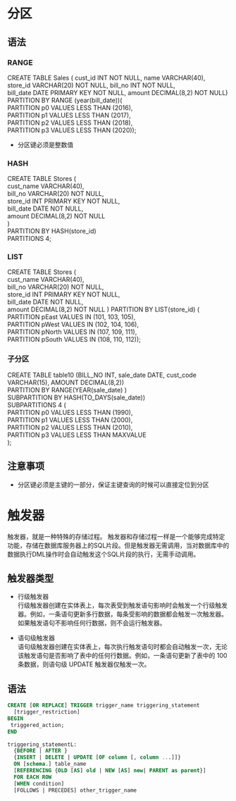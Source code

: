 # 分区
## 语法
### RANGE
CREATE TABLE Sales ( cust_id INT NOT NULL, name VARCHAR(40),   
store_id VARCHAR(20) NOT NULL, bill_no INT NOT NULL,   
bill_date DATE PRIMARY KEY NOT NULL, amount DECIMAL(8,2) NOT NULL)   
PARTITION BY RANGE (year(bill_date))(   
PARTITION p0 VALUES LESS THAN (2016),   
PARTITION p1 VALUES LESS THAN (2017),   
PARTITION p2 VALUES LESS THAN (2018),   
PARTITION p3 VALUES LESS THAN (2020));  
* 分区键必须是整数值

### HASH
CREATE TABLE Stores (   
    cust_name VARCHAR(40),   
    bill_no VARCHAR(20) NOT NULL,   
    store_id INT PRIMARY KEY NOT NULL,   
    bill_date DATE NOT NULL,   
    amount DECIMAL(8,2) NOT NULL  
)  
PARTITION BY HASH(store_id)  
PARTITIONS 4;  

### LIST
CREATE TABLE Stores (   
    cust_name VARCHAR(40),   
    bill_no VARCHAR(20) NOT NULL,   
    store_id INT PRIMARY KEY NOT NULL,   
    bill_date DATE NOT NULL,   
    amount DECIMAL(8,2) NOT NULL 
)
PARTITION BY LIST(store_id) (   
PARTITION pEast VALUES IN (101, 103, 105),   
PARTITION pWest VALUES IN (102, 104, 106),   
PARTITION pNorth VALUES IN (107, 109, 111),   
PARTITION pSouth VALUES IN (108, 110, 112));  

### 子分区
CREATE TABLE table10 (BILL_NO INT, sale_date DATE, cust_code VARCHAR(15), AMOUNT DECIMAL(8,2))  
PARTITION BY RANGE(YEAR(sale_date) )  
SUBPARTITION BY HASH(TO_DAYS(sale_date))  
SUBPARTITIONS 4 (  
PARTITION p0 VALUES LESS THAN (1990),  
PARTITION p1 VALUES LESS THAN (2000),  
PARTITION p2 VALUES LESS THAN (2010),  
PARTITION p3 VALUES LESS THAN MAXVALUE  
);  


## 注意事项
* 分区键必须是主键的一部分，保证主键查询的时候可以直接定位到分区

# 触发器
触发器，就是一种特殊的存储过程。 触发器和存储过程一样是一个能够完成特定功能，存储在数据库服务器上的SQL片段。但是触发器无需调用，当对数据库中的数据执行DML操作时会自动触发这个SQL片段的执行，无需手动调用。  

## 触发器类型
* 行级触发器  
行级触发器创建在实体表上，每次表受到触发语句影响时会触发一个行级触发器。例如，一条语句更新多行数据，每条受影响的数据都会触发一次触发器。如果触发语句不影响任何行数据，则不会运行触发器。

* 语句级触发器  
语句级触发器创建在实体表上，每次执行触发语句时都会自动触发一次，无论该触发语句是否影响了表中的任何行数据。例如，一条语句更新了表中的 100 条数据，则语句级 UPDATE 触发器仅触发一次。

## 语法
```sql
CREATE [OR REPLACE] TRIGGER trigger_name triggering_statement
  [trigger_restriction]
BEGIN
 triggered_action;
END

triggering_statementL:
  {BEFORE | AFTER }
  {INSERT | DELETE | UPDATE [OF column [, column ...]]}
  ON [schema.] table_name 
  [REFERENCING {OLD [AS] old | NEW [AS] new| PARENT as parent}]
  FOR EACH ROW
  [WHEN condition]
  [FOLLOWS | PRECEDES] other_trigger_name
```
